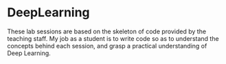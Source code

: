 # DeepLearning
These lab sessions are based on the skeleton of code provided by the teaching staff. My job as a student is to write code
so as to understand the concepts behind each session, and grasp a practical understanding of Deep Learning.
